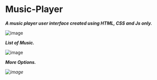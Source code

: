 # Music-Player
<i><b>A music player user interface created using HTML, CSS and Js only.</b></i>

![image](https://user-images.githubusercontent.com/86252946/133612179-2fd8b2b6-c6e2-4fda-b9a6-d46623399bce.png)

<i><b>List of Music.</b></i>

![image](https://user-images.githubusercontent.com/86252946/133612438-c650a630-4c7f-4f6e-8065-ffd061948cee.png)

<i><b>More Options.</b><i>
  
  ![image](https://user-images.githubusercontent.com/86252946/133612642-02e74769-c0f2-4fd6-aed2-f9d3f1eec27a.png)
